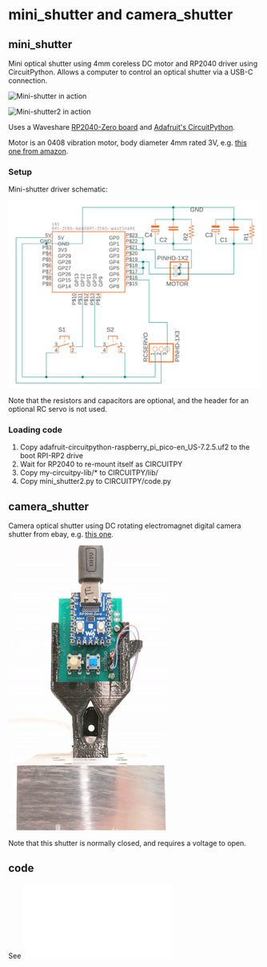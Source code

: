 # mini_shutter and camera_shutter

## mini_shutter

Mini optical shutter using 4mm coreless DC motor and RP2040 driver using CircuitPython.  Allows a computer to control an optical shutter via a USB-C connection.

![Mini-shutter in action](images/VIDEO-shutter-demo.gif)

![Mini-shutter2 in action](images/VIDEO-mini-shutter2-2022-07-18a.gif)

Uses a Waveshare <a
href="https://www.waveshare.com/rp2040-zero.htm">RP2040-Zero board</a>
and <a
href="https://learn.adafruit.com/welcome-to-circuitpython/what-is-circuitpython">Adafruit's
CircuitPython</a>.

Motor is an 0408 vibration motor, body diameter 4mm rated 3V, e.g. <a href="https://www.amazon.com/gp/product/B07PJDSRC7">this one from amazon</a>.

### Setup

Mini-shutter driver schematic:

![mini-shutter driver schematic](images/mini_shutter_driver_schematic.png)

Note that the resistors and capacitors are optional, and the header for an optional RC servo is not used.

### Loading code

1. Copy adafruit-circuitpython-raspberry_pi_pico-en_US-7.2.5.uf2 to the boot RPI-RP2 drive
2. Wait for RP2040 to re-mount itself as CIRCUITPY
3. Copy my-circuitpy-lib/* to CIRCUITPY/lib/
4. Copy mini_shutter2.py to CIRCUITPY/code.py

## camera_shutter

Camera optical shutter using DC rotating electromagnet digital camera shutter from ebay, e.g. <a href="https://www.ebay.com/itm/124456754185">this one</a>.

![Camera-shutter in action](images/VIDEO-camera-shutter-blinking-2022-08-17c.gif)

Note that this shutter is normally closed, and requires a voltage to open.

## code

See ![camera_shutter.py](camera_shutter.py)
